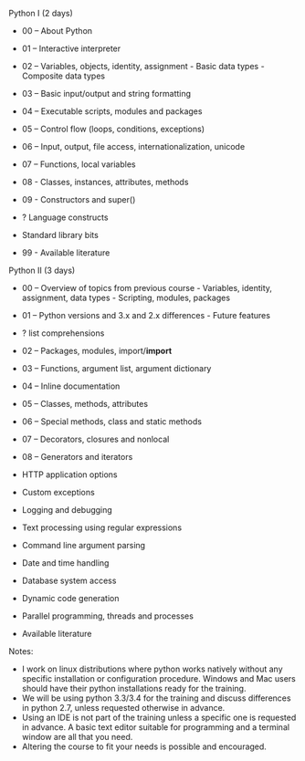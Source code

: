 Python I (2 days)

  * 00 – About Python
  * 01 – Interactive interpreter
  * 02 – Variables, objects, identity, assignment
          - Basic data types
          - Composite data types

  * 03 – Basic input/output and string formatting
  * 04 – Executable scripts, modules and packages
  * 05 – Control flow (loops, conditions, exceptions)

  * 06 – Input, output, file access, internationalization, unicode
  * 07 – Functions, local variables
  * 08 - Classes, instances, attributes, methods

  * 09 - Constructors and super()
  * ? Language constructs
  * Standard library bits
  * 99 - Available literature

Python II (3 days)

  * 00 – Overview of topics from previous course
          - Variables, identity, assignment, data types
          - Scripting, modules, packages
  * 01 – Python versions and 3.x and 2.x differences
          - Future features


  * ? list comprehensions
  * 02 – Packages, modules, import/__import__
  * 03 – Functions, argument list, argument dictionary
  * 04 – Inline documentation
  * 05 – Classes, methods, attributes
  * 06 – Special methods, class and static methods
  * 07 – Decorators, closures and nonlocal
  * 08 – Generators and iterators


  * HTTP application options
  * Custom exceptions
  * Logging and debugging
  * Text processing using regular expressions
  * Command line argument parsing
  * Date and time handling
  * Database system access
  * Dynamic code generation
  * Parallel programming, threads and processes
  * Available literature

Notes:

  - I work on linux distributions where python works natively without
    any specific installation or configuration procedure. Windows and Mac
    users should have their python installations ready for the training.
  - We will be using python 3.3/3.4 for the training and discuss
differences
    in python 2.7, unless requested otherwise in advance.
  - Using an IDE is not part of the training unless a specific one is
    requested in advance. A basic text editor suitable for programming
    and a terminal window are all that you need.
  - Altering the course to fit your needs is possible and encouraged.
